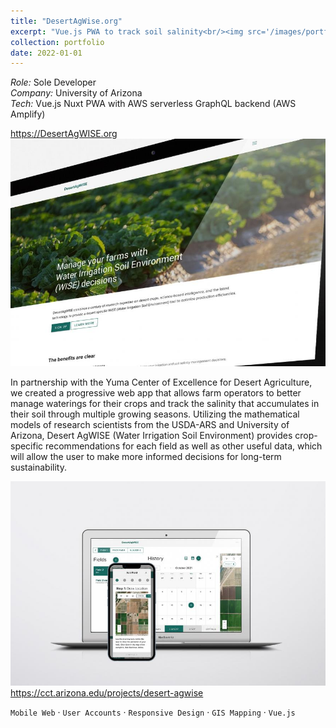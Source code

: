 ```yaml
---
title: "DesertAgWise.org"
excerpt: "Vue.js PWA to track soil salinity<br/><img src='/images/portfolio/DAW-hero.jpg'>"
collection: portfolio
date: 2022-01-01
---
```

<!-- This is an item in your portfolio. It can be have images or nice text. If you name the file .md, it will be parsed as markdown. If you name the file .html, it will be parsed as HTML.  -->

*Role:* Sole Developer  
*Company:* University of Arizona  
*Tech:* Vue.js Nuxt PWA with AWS serverless GraphQL backend (AWS Amplify)

<a href="https://DesertAgWISE.org" target="_blank">https://DesertAgWISE.org</a>
<img src='/images/portfolio/DAW-hero.jpg' class="portfolio_img"> 

In partnership with the Yuma Center of Excellence for Desert Agriculture, we created a progressive web app that allows farm operators to better manage waterings for their crops and track the salinity that accumulates in their soil through multiple growing seasons. Utilizing the mathematical models of research scientists from the USDA-ARS and University of Arizona, Desert AgWISE (Water Irrigation Soil Environment) provides crop-specific recommendations for each field as well as other useful data, which will allow the user to make more informed decisions for long-term sustainability.

<img src='/images/portfolio/DesertAgWise-devices.jpg' class="portfolio_img"> 
<a href="https://cct.arizona.edu/projects/desert-agwise" target="_blank">https://cct.arizona.edu/projects/desert-agwise</a>

`Mobile Web` · `User Accounts` · `Responsive Design` · `GIS Mapping` · `Vue.js`
